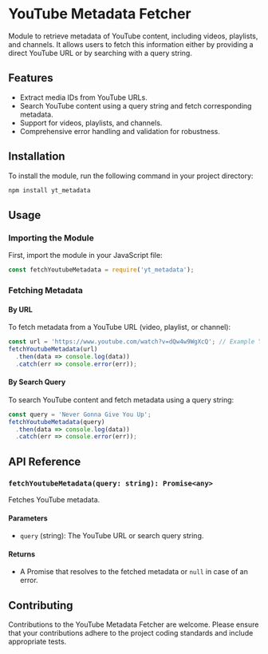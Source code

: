 # YouTube Metadata Fetcher

Module to retrieve metadata of YouTube content, including videos, playlists, and channels. It allows users to fetch this information either by providing a direct YouTube URL or by searching with a query string.

## Features
- Extract media IDs from YouTube URLs.
- Search YouTube content using a query string and fetch corresponding metadata.
- Support for videos, playlists, and channels.
- Comprehensive error handling and validation for robustness.

## Installation

To install the module, run the following command in your project directory:

```bash
npm install yt_metadata
```

## Usage

### Importing the Module
First, import the module in your JavaScript file:

```javascript
const fetchYoutubeMetadata = require('yt_metadata');
```

### Fetching Metadata

#### By URL
To fetch metadata from a YouTube URL (video, playlist, or channel):

```javascript
const url = 'https://www.youtube.com/watch?v=dQw4w9WgXcQ'; // Example YouTube video URL
fetchYoutubeMetadata(url)
  .then(data => console.log(data))
  .catch(err => console.error(err));
```

#### By Search Query
To search YouTube content and fetch metadata using a query string:

```javascript
const query = 'Never Gonna Give You Up';
fetchYoutubeMetadata(query)
  .then(data => console.log(data))
  .catch(err => console.error(err));
```

## API Reference

### `fetchYoutubeMetadata(query: string): Promise<any>`

Fetches YouTube metadata.

#### Parameters
- `query` (string): The YouTube URL or search query string.

#### Returns
- A Promise that resolves to the fetched metadata or `null` in case of an error.

## Contributing
Contributions to the YouTube Metadata Fetcher are welcome. Please ensure that your contributions adhere to the project coding standards and include appropriate tests.
